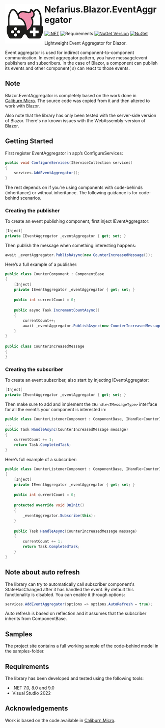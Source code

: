 # <img src="assets/NSS-128x128.png" align="left" />Nefarius.Blazor.EventAggregator

[![.NET](https://github.com/nefarius/Nefarius.Blazor.EventAggregator/actions/workflows/build.yml/badge.svg)](https://github.com/nefarius/Nefarius.Blazor.EventAggregator/actions/workflows/build.yml)
![Requirements](https://img.shields.io/badge/Requires-.NET%207%2F8%2F9-blue.svg)
[![NuGet Version](https://img.shields.io/nuget/v/Nefarius.Blazor.EventAggregator)](https://www.nuget.org/packages/Nefarius.Blazor.EventAggregator/)
[![NuGet](https://img.shields.io/nuget/dt/Nefarius.Blazor.EventAggregator)](https://www.nuget.org/packages/Nefarius.Blazor.EventAggregator/)

Lightweight Event Aggregator for Blazor.

Event aggregator is used for indirect component-to-component communication.
In event aggregator pattern, you have message/event publishers and subscribers.
In the case of Blazor, a component can publish its events and other component(
s) can react to those events.

## Note

Blazor.EventAggregator is completely based on the work done in [Caliburn.Micro](https://caliburnmicro.com/). The source
code was copied from it and then altered to work with Blazor.

Also note that the library has only been tested with the server-side version of Blazor. There's no known issues with the
WebAssembly-version of Blazor.

## Getting Started

First register EventAggregator in app’s ConfigureServices:

```cs
public void ConfigureServices(IServiceCollection services)
{
    services.AddEventAggregator();
}
```

The rest depends on if you’re using components with code-behinds (inheritance) or without inheritance. The following
guidance is for code-behind scenarios.

### Creating the publisher

To create an event publishing component, first inject IEventAggregator:

```cs
[Inject]
private IEventAggregator _eventAggregator { get; set; }
```

Then publish the message when something interesting happens:

```cs
await _eventAggregator.PublishAsync(new CounterIncreasedMessage());
```

Here’s a full example of a publisher:

```cs
public class CounterComponent : ComponentBase
{
    [Inject]
    private IEventAggregator _eventAggregator { get; set; }

    public int currentCount = 0;

    public async Task IncrementCountAsync()
    {
        currentCount++;
        await _eventAggregator.PublishAsync(new CounterIncreasedMessage());
    }
}

public class CounterIncreasedMessage
{
}
```

### Creating the subscriber

To create an event subscriber, also start by injecting IEventAggregator:

```cs
[Inject]
private IEventAggregator _eventAggregator { get; set; }
```

Then make sure to add and implement the `IHandle<TMessageType>` interface for all the event’s your component is
interested in:

```cs
public class CounterListenerComponent : ComponentBase, IHandle<CounterIncreasedMessage>
...
public Task HandleAsync(CounterIncreasedMessage message)
{
    currentCount += 1;
    return Task.CompletedTask;
}
```

Here’s full example of a subscriber:

```cs
public class CounterListenerComponent : ComponentBase, IHandle<CounterIncreasedMessage>
{
    [Inject]
    private IEventAggregator _eventAggregator { get; set; }

    public int currentCount = 0;

    protected override void OnInit()
    {
        _eventAggregator.Subscribe(this);
    }

    public Task HandleAsync(CounterIncreasedMessage message)
    {
        currentCount += 1;
        return Task.CompletedTask;
    }
}
```

## Note about auto refresh

The library can try to automatically call subscriber component's StateHasChanged after it has handled the event. By
default this functionality is disabled. You can enable it through options:

```cs
services.AddEventAggregator(options => options.AutoRefresh = true);
```

Auto refresh is based on reflection and it assumes that the subscriber inherits from ComponentBase.

## Samples

The project site contains a full working sample of the code-behind model in the samples-folder.

## Requirements

The library has been developed and tested using the following tools:

* .NET 7.0, 8.0 and 9.0
* Visual Studio 2022

## Acknowledgements

Work is based on the code available in [Caliburn.Micro](https://caliburnmicro.com/).
